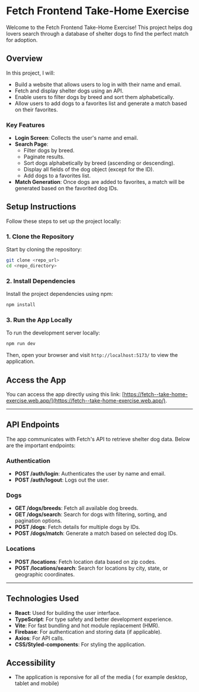 
# Fetch Frontend Take-Home Exercise

Welcome to the Fetch Frontend Take-Home Exercise! This project helps dog lovers search through a database of shelter dogs to find the perfect match for adoption.

## Overview

In this project, I will:

- Build a website that allows users to log in with their name and email.
- Fetch and display shelter dogs using an API.
- Enable users to filter dogs by breed and sort them alphabetically.
- Allow users to add dogs to a favorites list and generate a match based on their favorites.

### Key Features

- **Login Screen**: Collects the user's name and email.
- **Search Page**:
  - Filter dogs by breed.
  - Paginate results.
  - Sort dogs alphabetically by breed (ascending or descending).
  - Display all fields of the dog object (except for the ID).
  - Add dogs to a favorites list.
- **Match Generation**: Once dogs are added to favorites, a match will be generated based on the favorited dog IDs.

## Setup Instructions

Follow these steps to set up the project locally:

### 1. Clone the Repository

Start by cloning the repository:

```bash
git clone <repo_url>
cd <repo_directory>
```

### 2. Install Dependencies

Install the project dependencies using npm:

```bash
npm install
```

### 3. Run the App Locally

To run the development server locally:

```bash
npm run dev
```

Then, open your browser and visit `http://localhost:5173/` to view the application.


## Access the App

You can access the app directly using this link: [https://fetch--take-home-exercise.web.app/](https://fetch--take-home-exercise.web.app/).

---

## API Endpoints

The app communicates with Fetch's API to retrieve shelter dog data. Below are the important endpoints:

### Authentication

- **POST /auth/login**: Authenticates the user by name and email.
- **POST /auth/logout**: Logs out the user.

### Dogs

- **GET /dogs/breeds**: Fetch all available dog breeds.
- **GET /dogs/search**: Search for dogs with filtering, sorting, and pagination options.
- **POST /dogs**: Fetch details for multiple dogs by IDs.
- **POST /dogs/match**: Generate a match based on selected dog IDs.

### Locations

- **POST /locations**: Fetch location data based on zip codes.
- **POST /locations/search**: Search for locations by city, state, or geographic coordinates.

---

## Technologies Used

- **React**: Used for building the user interface.
- **TypeScript**: For type safety and better development experience.
- **Vite**: For fast bundling and hot module replacement (HMR).
- **Firebase**: For authentication and storing data (if applicable).
- **Axios**: For API calls.
- **CSS/Styled-components**: For styling the application.

## Accessibility
- The application is reponsive for all of the media ( for example desktop, tablet and mobile)


